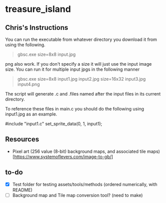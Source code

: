 # treasure_island

## Chris's Instructions
You can run the executable from whatever directory you download it
from using the following.

> gbsc.exe size=8x8 input.jpg

png also work. If you don't specify a size it will just use the input
image size. You can run it for multiple input jpgs in the following
manner

> gbsc.exe size=8x8 input1.jpg input2.jpg size=16x32 input3.jpg input4.png

The script will generate .c and .files named after the input files in
its current directory.

To reference these files in main.c you should do the following using
input1.jpg as an example.

#include "input1.c"
set_sprite_data(0, 1, input1);

## Resources
- Pixel art (256 value (8-bit) background maps, and associated tile maps) [https://www.systemoflevers.com/image-to-gb/]

## to-do
- [x] Test folder for testing assets/tools/methods (ordered numerically, with README)
- [ ] Background map and Tile map conversion tool? (need to make)